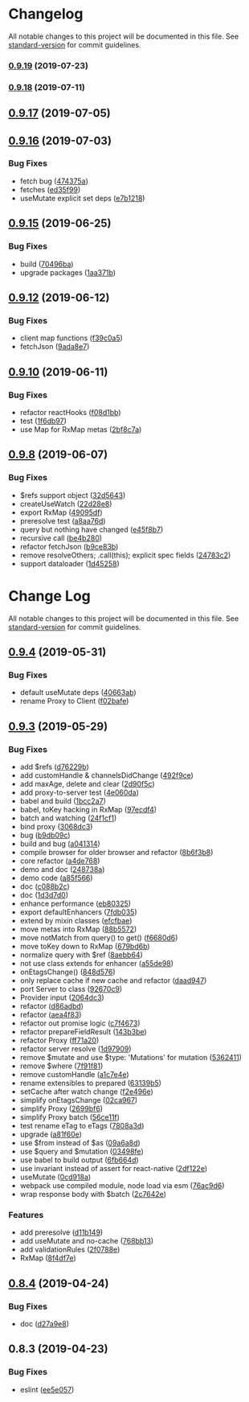 # Changelog

All notable changes to this project will be documented in this file. See [standard-version](https://github.com/conventional-changelog/standard-version) for commit guidelines.

### [0.9.19](https://github.com/ericfong/dotql/compare/v0.9.18...v0.9.19) (2019-07-23)



### [0.9.18](https://github.com/dotql/dotql/compare/v0.9.16...v0.9.18) (2019-07-11)



<a name="0.9.17"></a>
## [0.9.17](https://github.com/dotql/dotql/compare/v0.9.16...v0.9.17) (2019-07-05)



<a name="0.9.16"></a>
## [0.9.16](https://github.com/dotql/dotql/compare/v0.9.15...v0.9.16) (2019-07-03)


### Bug Fixes

* fetch bug ([474375a](https://github.com/dotql/dotql/commit/474375a))
* fetches ([ed35f99](https://github.com/dotql/dotql/commit/ed35f99))
* useMutate explicit set deps ([e7b1218](https://github.com/dotql/dotql/commit/e7b1218))



<a name="0.9.15"></a>
## [0.9.15](https://github.com/dotql/dotql/compare/v0.9.14...v0.9.15) (2019-06-25)


### Bug Fixes

* build ([70496ba](https://github.com/dotql/dotql/commit/70496ba))
* upgrade packages ([1aa371b](https://github.com/dotql/dotql/commit/1aa371b))



<a name="0.9.12"></a>
## [0.9.12](https://github.com/dotql/dotql/compare/v0.9.10...v0.9.12) (2019-06-12)


### Bug Fixes

* client map functions ([f39c0a5](https://github.com/dotql/dotql/commit/f39c0a5))
* fetchJson ([9ada8e7](https://github.com/dotql/dotql/commit/9ada8e7))



<a name="0.9.10"></a>
## [0.9.10](https://github.com/dotql/dotql/compare/v0.9.9...v0.9.10) (2019-06-11)


### Bug Fixes

* refactor reactHooks ([f08d1bb](https://github.com/dotql/dotql/commit/f08d1bb))
* test ([1f6db97](https://github.com/dotql/dotql/commit/1f6db97))
* use Map for RxMap metas ([2bf8c7a](https://github.com/dotql/dotql/commit/2bf8c7a))



<a name="0.9.8"></a>
## [0.9.8](https://github.com/dotql/dotql/compare/v0.9.4...v0.9.8) (2019-06-07)


### Bug Fixes

* $refs support object ([32d5643](https://github.com/dotql/dotql/commit/32d5643))
* createUseWatch ([22d28e8](https://github.com/dotql/dotql/commit/22d28e8))
* export RxMap ([49095df](https://github.com/dotql/dotql/commit/49095df))
* preresolve test ([a8aa76d](https://github.com/dotql/dotql/commit/a8aa76d))
* query but nothing have changed ([e45f8b7](https://github.com/dotql/dotql/commit/e45f8b7))
* recursive call ([be4b280](https://github.com/dotql/dotql/commit/be4b280))
* refactor fetchJson ([b9ce83b](https://github.com/dotql/dotql/commit/b9ce83b))
* remove resolveOthers; .call(this); explicit spec fields ([24783c2](https://github.com/dotql/dotql/commit/24783c2))
* support dataloader ([1d45258](https://github.com/dotql/dotql/commit/1d45258))



# Change Log

All notable changes to this project will be documented in this file. See [standard-version](https://github.com/conventional-changelog/standard-version) for commit guidelines.

## [0.9.4](https://github.com/dotql/dotql/compare/v0.9.3...v0.9.4) (2019-05-31)


### Bug Fixes

* default useMutate deps ([40663ab](https://github.com/dotql/dotql/commit/40663ab))
* rename Proxy to Client ([f02bafe](https://github.com/dotql/dotql/commit/f02bafe))



## [0.9.3](https://github.com/dotql/dotql/compare/v0.8.4...v0.9.3) (2019-05-29)


### Bug Fixes

* add $refs ([d76229b](https://github.com/dotql/dotql/commit/d76229b))
* add customHandle & channelsDidChange ([492f9ce](https://github.com/dotql/dotql/commit/492f9ce))
* add maxAge, delete and clear ([2d90f5c](https://github.com/dotql/dotql/commit/2d90f5c))
* add proxy-to-server test ([4e060da](https://github.com/dotql/dotql/commit/4e060da))
* babel and build ([1bcc2a7](https://github.com/dotql/dotql/commit/1bcc2a7))
* babel, toKey hacking in RxMap ([97ecdf4](https://github.com/dotql/dotql/commit/97ecdf4))
* batch and watching ([24f1cf1](https://github.com/dotql/dotql/commit/24f1cf1))
* bind proxy ([3068dc3](https://github.com/dotql/dotql/commit/3068dc3))
* bug ([b9db09c](https://github.com/dotql/dotql/commit/b9db09c))
* build and bug ([a041314](https://github.com/dotql/dotql/commit/a041314))
* compile browser for older browser and refactor ([8b6f3b8](https://github.com/dotql/dotql/commit/8b6f3b8))
* core refactor ([a4de768](https://github.com/dotql/dotql/commit/a4de768))
* demo and doc ([248738a](https://github.com/dotql/dotql/commit/248738a))
* demo code ([a85f566](https://github.com/dotql/dotql/commit/a85f566))
* doc ([c088b2c](https://github.com/dotql/dotql/commit/c088b2c))
* doc ([1d3d7d0](https://github.com/dotql/dotql/commit/1d3d7d0))
* enhance performance ([eb80325](https://github.com/dotql/dotql/commit/eb80325))
* export defaultEnhancers ([7fdb035](https://github.com/dotql/dotql/commit/7fdb035))
* extend by mixin classes ([efcfbae](https://github.com/dotql/dotql/commit/efcfbae))
* move metas into RxMap ([88b5572](https://github.com/dotql/dotql/commit/88b5572))
* move notMatch from query() to get() ([f6680d6](https://github.com/dotql/dotql/commit/f6680d6))
* move toKey down to RxMap ([679bd6b](https://github.com/dotql/dotql/commit/679bd6b))
* normalize query with $ref ([8aebb64](https://github.com/dotql/dotql/commit/8aebb64))
* not use class extends for enhancer ([a55de98](https://github.com/dotql/dotql/commit/a55de98))
* onEtagsChange() ([848d576](https://github.com/dotql/dotql/commit/848d576))
* only replace cache if new cache and refactor ([daad947](https://github.com/dotql/dotql/commit/daad947))
* port Server to class ([92670c9](https://github.com/dotql/dotql/commit/92670c9))
* Provider input ([2064dc3](https://github.com/dotql/dotql/commit/2064dc3))
* refactor ([d86adbd](https://github.com/dotql/dotql/commit/d86adbd))
* refactor ([aea4f83](https://github.com/dotql/dotql/commit/aea4f83))
* refactor out promise logic ([c7f4673](https://github.com/dotql/dotql/commit/c7f4673))
* refactor prepareFieldResult ([143b3be](https://github.com/dotql/dotql/commit/143b3be))
* refactor Proxy ([ff71a20](https://github.com/dotql/dotql/commit/ff71a20))
* refactor server resolve ([1d97909](https://github.com/dotql/dotql/commit/1d97909))
* remove $mutate and use $type: 'Mutations' for mutation ([5362411](https://github.com/dotql/dotql/commit/5362411))
* remove $where ([7f91f81](https://github.com/dotql/dotql/commit/7f91f81))
* remove customHandle ([a1c7e4e](https://github.com/dotql/dotql/commit/a1c7e4e))
* rename extensibles to prepared ([63139b5](https://github.com/dotql/dotql/commit/63139b5))
* setCache after watch change ([f2e496e](https://github.com/dotql/dotql/commit/f2e496e))
* simplify onEtagsChange ([02ca967](https://github.com/dotql/dotql/commit/02ca967))
* simplify Proxy ([2699bf6](https://github.com/dotql/dotql/commit/2699bf6))
* simplify Proxy batch ([56ce11f](https://github.com/dotql/dotql/commit/56ce11f))
* test rename eTag to eTags ([7808a3d](https://github.com/dotql/dotql/commit/7808a3d))
* upgrade ([a81f60e](https://github.com/dotql/dotql/commit/a81f60e))
* use $from instead of $as ([09a6a8d](https://github.com/dotql/dotql/commit/09a6a8d))
* use $query and $mutation ([03498fe](https://github.com/dotql/dotql/commit/03498fe))
* use babel to build output ([6fb664d](https://github.com/dotql/dotql/commit/6fb664d))
* use invariant instead of assert for react-native ([2df122e](https://github.com/dotql/dotql/commit/2df122e))
* useMutate ([0cd918a](https://github.com/dotql/dotql/commit/0cd918a))
* webpack use compiled module, node load via esm ([76ac9d6](https://github.com/dotql/dotql/commit/76ac9d6))
* wrap response body with $batch ([2c7642e](https://github.com/dotql/dotql/commit/2c7642e))


### Features

* add preresolve ([d11b149](https://github.com/dotql/dotql/commit/d11b149))
* add useMutate and no-cache ([768bb13](https://github.com/dotql/dotql/commit/768bb13))
* add validationRules ([2f0788e](https://github.com/dotql/dotql/commit/2f0788e))
* RxMap ([8f4df7e](https://github.com/dotql/dotql/commit/8f4df7e))



## [0.8.4](https://github.com/dotql/dotql/compare/v0.8.3...v0.8.4) (2019-04-24)


### Bug Fixes

* doc ([d27a9e8](https://github.com/dotql/dotql/commit/d27a9e8))



## 0.8.3 (2019-04-23)


### Bug Fixes

* eslint ([ee5e057](https://github.com/dotql/dotql/commit/ee5e057))
